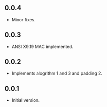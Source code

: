## 0.0.4

- Minor fixes.

## 0.0.3

- ANSI X9.19 MAC implemented.

## 0.0.2

- Implements alogrithm 1 and 3 and padding 2.
## 0.0.1

- Initial version.
